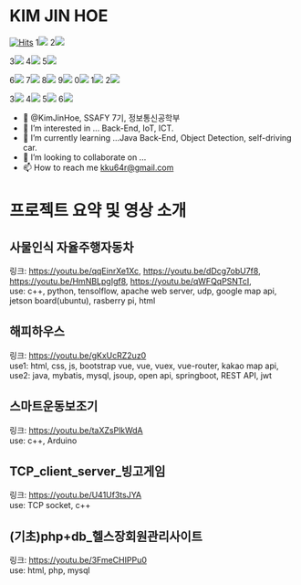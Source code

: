 # KIM JIN HOE
[![Hits](https://hits.seeyoufarm.com/api/count/incr/badge.svg?url=https%3A%2F%2Fgithub.com%2FKimJinHoe&count_bg=%23BE83E1&title_bg=%2370329E&icon=&icon_color=%23E7E7E7&title=%EB%B0%A9%EB%AC%B8%EC%9E%90%EC%88%98&edge_flat=false)](https://hits.seeyoufarm.com)
1<img src="https://img.shields.io/badge/JAVA-007396?style=for-the-badge&logo=java&logoColor=white">
2<img src="https://img.shields.io/badge/Spring-6DB33F?style=for-the-badge&logo=Spring&logoColor=white">

3<img src="https://img.shields.io/badge/oracle-F80000?style=for-the-badge&logo=oracle&logoColor=white">
4<img src="https://img.shields.io/badge/mysql-4479A1?style=for-the-badge&logo=mysql&logoColor=white">
5<img src="https://img.shields.io/badge/mariaDB-003545?style=for-the-badge&logo=mariaDB&logoColor=white">

6<img src="https://img.shields.io/badge/javascript-F7DF1E?style=for-the-badge&logo=javascript&logoColor=black">
7<img src="https://img.shields.io/badge/jquery-0769AD?style=for-the-badge&logo=jquery&logoColor=white">
8<img src="https://img.shields.io/badge/react-61DAFB?style=for-the-badge&logo=react&logoColor=black">
9<img src="https://img.shields.io/badge/vue.js-4FC08D?style=for-the-badge&logo=vue.js&logoColor=white">
0<img src="https://img.shields.io/badge/html-E34F26?style=for-the-badge&logo=html5&logoColor=white">
1<img src="https://img.shields.io/badge/css-1572B6?style=for-the-badge&logo=css3&logoColor=white">
2<img src="https://img.shields.io/badge/bootstrap-7952B3?style=for-the-badge&logo=bootstrap&logoColor=white">

3<img src="https://img.shields.io/badge/github-181717?style=for-the-badge&logo=github&logoColor=white">
4<img src="https://img.shields.io/badge/linux-FCC624?style=for-the-badge&logo=linux&logoColor=black">
5<img src="https://img.shields.io/badge/aws-232F3E?style=for-the-badge&logo=aws&logoColor=white">
6<img src="https://img.shields.io/badge/apache tomcat-F8DC75?style=for-the-badge&logo=apachetomcat&logoColor=white">

- 👋 @KimJinHoe, SSAFY 7기, 정보통신공학부
- 👀 I’m interested in ... Back-End, IoT, ICT.
- 🌱 I’m currently learning ...Java Back-End, Object Detection, self-driving car.
- 💞️ I’m looking to collaborate on ...
- 📫 How to reach me kku64r@gmail.com


# 프로젝트 요약 및 영상 소개
## 사물인식 자율주행자동차
링크: https://youtu.be/qqEinrXe1Xc, https://youtu.be/dDcg7obU7f8, https://youtu.be/HmNBLpgIgf8, https://youtu.be/qWFQqPSNTcI, 
<br> use: c++, python, tensolflow, apache web server, udp, google map api, jetson board(ubuntu), rasberry pi, html
## 해피하우스
링크: https://youtu.be/gKxUcRZ2uz0
<br> use1: html, css, js, bootstrap vue, vue, vuex, vue-router, kakao map api, 
<br> use2: java, mybatis, mysql, jsoup, open api, springboot, REST API, jwt
## 스마트운동보조기
링크: https://youtu.be/taXZsPlkWdA
<br> use: c++, Arduino 
## TCP_client_server_빙고게임
링크: https://youtu.be/U41Uf3tsJYA
<br> use: TCP socket, c++
## (기초)php+db_헬스장회원관리사이트
링크: https://youtu.be/3FmeCHIPPu0
<br> use: html, php, mysql
